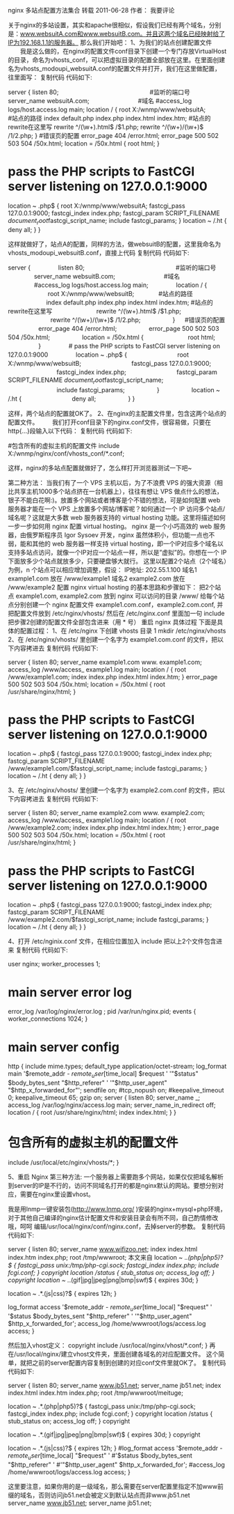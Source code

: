 nginx 多站点配置方法集合
转载  2011-06-28   作者：     我要评论

关于nginx的多站设置，其实和apache很相似，假设我们已经有两个域名，分别是：www.websuitA.com和www.websuitB.com。并且这两个域名已经映射给了IP为192.168.1.1的服务器。
那么我们开始吧： 
1、为我们的站点创建配置文件 
　　我是这么做的，在nginx的配置文件conf目录下创建一个专门存放VirtualHost的目录，命名为vhosts_conf，可以把虚拟目录的配置全部放在这里。在里面创建名为vhosts_modoupi_websuitA.conf的配置文件并打开，我们在这里做配置，往里面写： 
复制代码 代码如下:

server { 
listen 80;　　　　　　　　　　　　　　　#监听的端口号 
server_name websuitA.com;　　　　　　　　#域名 
#access_log logs/host.access.log main; 
location / { 
root X:/wnmp/www/websuitA;　　　　#站点的路径 
index default.php index.php index.html index.htm; 
#站点的rewrite在这里写 
rewrite ^/(\w+)\.html$ /$1.php; 
rewrite ^/(\w+)/(\w+)$ /$1/$2.php; 
} 
#错误页的配置 
error_page 404 /error.html; 
error_page 500 502 503 504 /50x.html; 
location = /50x.html { 
root html; 
} 
# pass the PHP scripts to FastCGI server listening on 127.0.0.1:9000 
location ~ \.php$ { 
root X:/wnmp/www/websuitA; 
fastcgi_pass 127.0.0.1:9000; 
fastcgi_index index.php; 
fastcgi_param SCRIPT_FILENAME $document_root$fastcgi_script_name; 
include fastcgi_params; 
} 
location ~ /\.ht { 
deny all; 
} 
} 

这样就做好了，站点A的配置，同样的方法，做websuitB的配置，这里我命名为vhosts_modoupi_websuitB.conf，直接上代码 
复制代码 代码如下:

server { 
　　　　 listen 80;　　　　　　　　　　　　　　　#监听的端口号 
　　　　 server_name websuitB.com;　　　　　　　　#域名 
　　　　 #access_log logs/host.access.log main; 
　　　　 location / { 
　　　　 　　 root X:/wnmp/www/websuitB;　　　　#站点的路径 
　　　　　　 index default.php index.php index.html index.htm; 
#站点的rewrite在这里写 
　　　　　　　rewrite ^/(\w+)\.html$ /$1.php; 
　　　　　　　rewrite ^/(\w+)/(\w+)$ /$1/$2.php; 
　　　　　} 
　 #错误页的配置 
　　　　　error_page 404 /error.html; 
　　　　　error_page 500 502 503 504 /50x.html; 
　　　　　location = /50x.html { 
　　　　　　　root html; 
　　　　　} 
　　　　 # pass the PHP scripts to FastCGI server listening on 127.0.0.1:9000 
　　　　 location ~ \.php$ { 
　　　　　　　　root X:/wnmp/www/websuitB; 
　　　　　　　　fastcgi_pass 127.0.0.1:9000; 
　　　　　　　　fastcgi_index index.php; 
　　　　　　　　fastcgi_param SCRIPT_FILENAME $document_root$fastcgi_script_name; 
　　　　　　　　include fastcgi_params; 
　　　　　} 
　　　　　location ~ /\.ht { 
　　　　　　　　deny all; 
　　　　　} 
} 

这样，两个站点的配置就OK了。 
2、在nginx的主配置文件里，包含这两个站点的配置文件。 
　　我们打开conf目录下的nginx.conf文件，很容易做，只要在http{...}段输入以下代码： 
复制代码 代码如下:

#包含所有的虚拟主机的配置文件 
include X:/wnmp/nginx/conf/vhosts_conf/*.conf; 

这样，nginx的多站点配置就做好了，怎么样打开浏览器测试一下吧~ 

第二种方法：
当我们有了一个 VPS 主机以后，为了不浪费 VPS 的强大资源（相比共享主机1000多个站点挤在一台机器上），往往有想让 VPS 做点什么的想法，银子不能白花啊:)。放置多个网站或者博客是个不错的想法，可是如何配置 web 服务器才能在一个 VPS 上放置多个网站/博客呢？如何通过一个 IP 访问多个站点/域名呢？这就是大多数 web 服务器支持的 virtual hosting 功能。这里将描述如何一步一步如何用 nginx 配置 virtual hosting。 
nginx 是一个小巧高效的 web 服务器，由俄罗斯程序员 Igor Sysoev 开发，nginx 虽然体积小，但功能一点也不弱，能和其他的 web 服务器一样支持 virtual hosting，即一个IP对应多个域名以支持多站点访问，就像一个IP对应一个站点一样，所以是”虚拟”的。你想在一个 IP 下面放多少个站点就放多少，只要硬盘够大就行。 
这里以配置2个站点（2个域名）为例，n 个站点可以相应增加调整，假设： 
IP地址: 202.55.1.100 
域名1 example1.com 放在 /www/example1 
域名2 example2.com 放在 /www/example2 
配置 nginx virtual hosting 的基本思路和步骤如下： 
把2个站点 example1.com, example2.com 放到 nginx 可以访问的目录 /www/ 
给每个站点分别创建一个 nginx 配置文件 example1.com.conf，example2.com.conf, 并把配置文件放到 /etc/nginx/vhosts/ 
然后在 /etc/nginx.conf 里面加一句 include 把步骤2创建的配置文件全部包含进来（用 * 号） 
重启 nginx 
具体过程 
下面是具体的配置过程： 
1、在 /etc/nginx 下创建 vhosts 目录 
1 
mkdir /etc/nginx/vhosts 
2、在 /etc/nginx/vhosts/ 里创建一个名字为 example1.com.conf 的文件，把以下内容拷进去 
复制代码 代码如下:

server { 
listen 80; 
server_name example1.com www. example1.com; 
access_log /www/access_ example1.log main; 
location / { 
root /www/example1.com; 
index index.php index.html index.htm; 
} 
error_page 500 502 503 504 /50x.html; 
location = /50x.html { 
root /usr/share/nginx/html; 
} 
# pass the PHP scripts to FastCGI server listening on 127.0.0.1:9000 
location ~ \.php$ { 
fastcgi_pass 127.0.0.1:9000; 
fastcgi_index index.php; 
fastcgi_param SCRIPT_FILENAME /www/example1.com/$fastcgi_script_name; 
include fastcgi_params; 
} 
location ~ /\.ht { 
deny all; 
} 
} 

3、在 /etc/nginx/vhosts/ 里创建一个名字为 example2.com.conf 的文件，把以下内容拷进去 
复制代码 代码如下:

server { 
listen 80; 
server_name example2.com www. example2.com; 
access_log /www/access_ example1.log main; 
location / { 
root /www/example2.com; 
index index.php index.html index.htm; 
} 
error_page 500 502 503 504 /50x.html; 
location = /50x.html { 
root /usr/share/nginx/html; 
} 
# pass the PHP scripts to FastCGI server listening on 127.0.0.1:9000 
location ~ \.php$ { 
fastcgi_pass 127.0.0.1:9000; 
fastcgi_index index.php; 
fastcgi_param SCRIPT_FILENAME /www/example2.com/$fastcgi_script_name; 
include fastcgi_params; 
} 
location ~ /\.ht { 
deny all; 
} 
} 

4、打开 /etc/nginix.conf 文件，在相应位置加入 include 把以上2个文件包含进来 
复制代码 代码如下:

user nginx; 
worker_processes 1; 
# main server error log 
error_log /var/log/nginx/error.log ; 
pid /var/run/nginx.pid; 
events { 
worker_connections 1024; 
} 
# main server config 
http { 
include mime.types; 
default_type application/octet-stream; 
log_format main '$remote_addr - $remote_user [$time_local] $request ' 
'"$status" $body_bytes_sent "$http_referer" ' 
'"$http_user_agent" "$http_x_forwarded_for"'; 
sendfile on; 
#tcp_nopush on; 
#keepalive_timeout 0; 
keepalive_timeout 65; 
gzip on; 
server { 
listen 80; 
server_name _; 
access_log /var/log/nginx/access.log main; 
server_name_in_redirect off; 
location / { 
root /usr/share/nginx/html; 
index index.html; 
} 
} 
# 包含所有的虚拟主机的配置文件 
include /usr/local/etc/nginx/vhosts/*; 
} 

5、重启 Nginx 
第三种方法:
一个服务器上需要跑多个网站，如果仅仅把域名解析到server的IP是不行的，访问不同域名打开的都是nginx默认的网站。要想分别对应，需要在nginx里设置vhost。 

我是用lnmp一键安装包(http://www.lnmp.org/ )安装的nginx+mysql+php环境，对于其他自己编译的nginx估计配置文件和安装目录会有所不同，自己酌情修改哦，呵呵 
编辑/usr/local/nginx/conf/nginx.conf，去掉server的参数。 
复制代码 代码如下:

server 
{ 
listen 80; 
server_name www.wifizoo.net; 
index index.html index.htm index.php; 
root /tmp/wwwroot; 本文来自 
location ~ .*\.(php|php5)?$ 
{ 
fastcgi_pass unix:/tmp/php-cgi.sock; 
fastcgi_index index.php; 
include fcgi.conf; 
} copyright 
location /status { 
stub_status on; 
access_log off; 
} 
copyright 
location ~ .*\.(gif|jpg|jpeg|png|bmp|swf)$ 
{ 
expires 30d; 
} 

location ~ .*\.(js|css)?$ 
{ 
expires 12h; 
} 

log_format access '$remote_addr - $remote_user [$time_local] "$request" ' 
'$status $body_bytes_sent "$http_referer" ' 
'"$http_user_agent" $http_x_forwarded_for'; 
access_log /home/wwwroot/logs/access.log access; 
} 

然后加入vhost定义： copyright 
include /usr/local/nginx/vhost/*.conf; 
} 
再在/usr/local/nginx/建立vhost文件夹，里面创建各域名的对应配置文件。 
这个简单，就把之前的server配置内容复制到创建的对应conf文件里就OK了。 
复制代码 代码如下:

server 
{ 
listen 80; 
server_name www.jb51.net; 
server_name jb51.net; 
index index.html index.htm index.php; 
root /tmp/wwwroot/meituge; 

location ~ .*\.(php|php5)?$ 
{ 
fastcgi_pass unix:/tmp/php-cgi.sock; 
fastcgi_index index.php; 
include fcgi.conf; 
} copyright 
location /status { 
stub_status on; 
access_log off; 
} 
copyright 

location ~ .*\.(gif|jpg|jpeg|png|bmp|swf)$ 
{ 
expires 30d; 
} 
copyright 

location ~ .*\.(js|css)?$ 
{ 
expires 12h; 
} 
#log_format access '$remote_addr - $remote_user [$time_local] "$request" ' 
#'$status $body_bytes_sent "$http_referer" ' 
#'"$http_user_agent" $http_x_forwarded_for'; 
#access_log /home/wwwroot/logs/access.log access; 
} 

这里要注意，如果你用的是一级域名，那么需要在server配置里指定不加www前缀的域名，否则访问jb51.net会被定义到默认站点而非www.jb51.net 
server_name www.jb51.net; 
server_name jb51.net;
